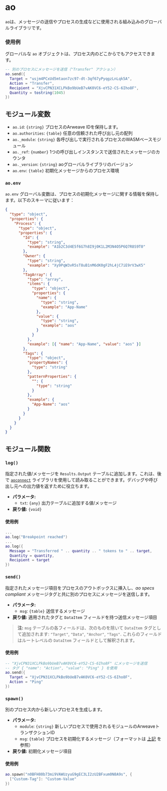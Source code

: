 # ao

`ao`は、メッセージの送信やプロセスの生成などに使用される組み込みのグローバルライブラリです。

### 使用例

グローバルな `ao` オブジェクトは、プロセス内のどこからでもアクセスできます。

```lua
-- 別のプロセスにメッセージを送信（"Transfer" アクション）
ao.send({
  Target = "usjm4PCxUd5mtaon7zc97-dt-3qf67yPyqgzLnLqk5A",
  Action = "Transfer",
  Recipient = "XjvCPN31XCLPkBo9bUeB7vAK0VC6-eY52-CS-6Iho8F",
  Quantity = tostring(1045)
})
```

## モジュール変数

- `ao.id`: `{string}` プロセスのArweave IDを保持します。
- `ao.authorities`: `{table}` 任意の信頼された呼び出し元の配列
- `ao._module`: `{string}` 各呼び出しで実行されるプロセスのWASMベースモジュール
- `ao._ref`: `{number}` 1つの呼び出しインスタンスで送信されたメッセージのカウンタ
- `ao._version`: `{string}` aoグローバルライブラリのバージョン
- `ao.env`: `{table}` 初期化メッセージからのプロセス環境

### `ao.env`

`ao.env` グローバル変数は、プロセスの初期化メッセージに関する情報を保持します。以下のスキーマに従います：

```json
{
  "type": "object",
  "properties": {
    "Process": {
      "type": "object",
      "properties": {
        "Id": {
          "type": "string",
          "example": "A1b2C3d4E5f6G7h8I9j0K1L2M3N4O5P6Q7R8S9T0"
        },
        "Owner": {
          "type": "string",
          "example": "Xy9PqW3vR5sT8uB1nM6dK0gF2hL4jC7iE9rV3wX5"
        },
        "TagArray": {
          "type": "array",
          "items": {
            "type": "object",
            "properties": {
              "name": {
                "type": "string",
                "example": "App-Name"
              },
              "value": {
                "type": "string",
                "example": "aos"
              }
            }
          },
          "example": [{ "name": "App-Name", "value": "aos" }]
        },
        "Tags": {
          "type": "object",
          "propertyNames": {
            "type": "string"
          },
          "patternProperties": {
            "": {
              "type": "string"
            }
          },
          "example": {
            "App-Name": "aos"
          }
        }
      }
    }
  }
}
```

## モジュール関数

### `log()`

指定された値/メッセージを `Results.Output` テーブルに追加します。これは、後で [`aoconnect`](/guides/aoconnect/aoconnect.html) ライブラリを使用して読み取ることができます。デバッグや呼び出し元への出力値を返すために役立ちます。

- **パラメータ:**
  - `txt`: `{any}` 出力テーブルに追加する値/メッセージ
- **戻り値:** `{void}`

#### 使用例

```lua
...
ao.log("Breakpoint reached")
...
ao.log({
  Message = "Transferred " .. quantity .. " tokens to " .. target,
  Quantity = quantity,
  Recipient = target
})
```

### `send()`

指定されたメッセージ項目をプロセスのアウトボックスに挿入し、_ao specs compliant_ メッセージタグと共に別のプロセスにメッセージを送信します。

- **パラメータ:**
  - `msg`: `{table}` 送信するメッセージ
- **戻り値:** 適用されたタグと `DataItem` フィールドを持つ送信メッセージ項目

> **注:** `msg` テーブルの各フィールドは、次のものを除いて `DataItem` タグとして追加されます: `"Target"`, `"Data"`, `"Anchor"`, `"Tags"`. これらのフィールドはルートレベルの `DataItem` フィールドとして解釈されます。

#### 使用例

```lua
-- "XjvCPN31XCLPkBo9bUeB7vAK0VC6-eY52-CS-6Iho8F" にメッセージを送信
-- タグ { "name": "Action", "value": "Ping" } を使用
ao.send({
  Target = "XjvCPN31XCLPkBo9bUeB7vAK0VC6-eY52-CS-6Iho8F",
  Action = "Ping"
})
```

### `spawn()`

別のプロセス内から新しいプロセスを生成します。

- **パラメータ:**
  - `module`: `{string}` 新しいプロセスで使用されるモジュールのArweaveトランザクションID
  - `msg`: `{table}` プロセスを初期化するメッセージ（フォーマットは [上記](#send) を参照）
- **戻り値:** 初期化メッセージ項目

#### 使用例

```lua
ao.spawn("n0BFH80b73mi9VAWUzyuG9gEC3LI2zU2BFxum0N8A9s", {
  ["Custom-Tag"]: "Custom-Value"
})
```
